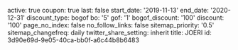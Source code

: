 active: true
coupon: true
last: false
start_date: '2019-11-13'
end_date: '2020-12-31'
discount_type: bogof
bo: '5'
gof: '1'
bogof_discount: '100'
discount: '100'
page_no_index: false
no_follow_links: false
sitemap_priority: '0.5'
sitemap_changefreq: daily
twitter_share_setting: inherit
title: JOERI
id: 3d90e69d-9e05-40ca-bb0f-a6c44b8b6483
